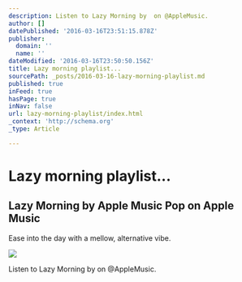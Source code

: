 ```yaml
---
description: Listen to Lazy Morning by  on @AppleMusic.
author: []
datePublished: '2016-03-16T23:51:15.878Z'
publisher:
  domain: ''
  name: ''
dateModified: '2016-03-16T23:50:50.156Z'
title: Lazy morning playlist...
sourcePath: _posts/2016-03-16-lazy-morning-playlist.md
published: true
inFeed: true
hasPage: true
inNav: false
url: lazy-morning-playlist/index.html
_context: 'http://schema.org'
_type: Article

---
```

# Lazy morning playlist...

<article style=""><h1>Lazy Morning by Apple Music Pop on Apple Music</h1><p>Ease into the day with a mellow, alternative vibe.</p><img src="http://is4.mzstatic.com/image/thumb/Features69/v4/5c/e7/03/5ce7031c-b409-0fcb-1e93-ac4aff75e539/source/1200x630bf.jpg" /></article>

Listen to Lazy Morning by on @AppleMusic.